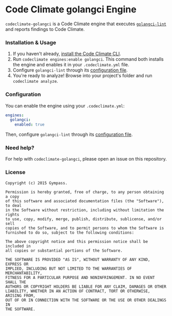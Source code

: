 # Code Climate golangci Engine

`codeclimate-golangci` is a Code Climate engine that executes [`golangci-lint`](https://github.com/golangci/golangci-lint) and reports findings to Code Climate.

### Installation & Usage

1. If you haven't already, [install the Code Climate CLI](https://github.com/codeclimate/codeclimate).
2. Run `codeclimate engines:enable golangci`. This command both installs the engine and enables it in your `.codeclimate.yml` file.
3. Configure `golangci-lint` through its [configuration file](https://golangci-lint.run/usage/configuration/).
3. You're ready to analyze! Browse into your project's folder and run `codeclimate analyze`.

### Configuration

You can enable the engine using your `.codeclimate.yml`:

```yaml
engines:
  golangci:
    enabled: true
```

Then, configure `golangci-lint` through its [configuration file](https://golangci-lint.run/usage/configuration/).

### Need help?

For help with `codeclimate-golangci`, please open an issue on this repository.

### License

```
Copyright (c) 2015 Gympass.

Permission is hereby granted, free of charge, to any person obtaining a copy
of this software and associated documentation files (the "Software"), to deal
in the Software without restriction, including without limitation the rights
to use, copy, modify, merge, publish, distribute, sublicense, and/or sell
copies of the Software, and to permit persons to whom the Software is
furnished to do so, subject to the following conditions:

The above copyright notice and this permission notice shall be included in
all copies or substantial portions of the Software.

THE SOFTWARE IS PROVIDED "AS IS", WITHOUT WARRANTY OF ANY KIND, EXPRESS OR
IMPLIED, INCLUDING BUT NOT LIMITED TO THE WARRANTIES OF MERCHANTABILITY,
FITNESS FOR A PARTICULAR PURPOSE AND NONINFRINGEMENT. IN NO EVENT SHALL THE
AUTHORS OR COPYRIGHT HOLDERS BE LIABLE FOR ANY CLAIM, DAMAGES OR OTHER
LIABILITY, WHETHER IN AN ACTION OF CONTRACT, TORT OR OTHERWISE, ARISING FROM,
OUT OF OR IN CONNECTION WITH THE SOFTWARE OR THE USE OR OTHER DEALINGS IN
THE SOFTWARE.

```
